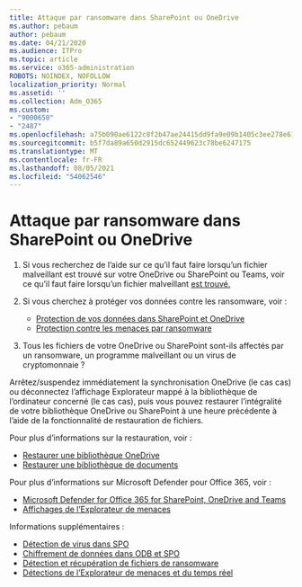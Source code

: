 ```yaml
---
title: Attaque par ransomware dans SharePoint ou OneDrive
ms.author: pebaum
author: pebaum
ms.date: 04/21/2020
ms.audience: ITPro
ms.topic: article
ms.service: o365-administration
ROBOTS: NOINDEX, NOFOLLOW
localization_priority: Normal
ms.assetid: ''
ms.collection: Adm_O365
ms.custom:
- "9000650"
- "2487"
ms.openlocfilehash: a75b090ae6122c8f2b47ae24415dd9fa9e09b1405c3ee278e619381382a322d2
ms.sourcegitcommit: b5f7da89a650d2915dc652449623c78be6247175
ms.translationtype: MT
ms.contentlocale: fr-FR
ms.lasthandoff: 08/05/2021
ms.locfileid: "54062546"
---
```

# <a name="ransomware-attack-in-sharepoint-or-onedrive"></a>Attaque par ransomware dans SharePoint ou OneDrive

1.  Si vous recherchez de l’aide sur ce qu’il faut faire lorsqu’un fichier malveillant est trouvé sur votre OneDrive ou SharePoint ou Teams, voir ce qu’il faut faire lorsqu’un fichier malveillant [est trouvé.](https://support.office.com/en-ie/article/what-to-do-when-a-malicious-file-is-found-in-sharepoint-online-onedrive-or-microsoft-teams-01e902ad-a903-4e0f-b093-1e1ac0c37ad2)
2. Si vous cherchez à protéger vos données contre les ransomware, voir :
    - [Protection de vos données dans SharePoint et OneDrive](/sharepoint/safeguarding-your-data) 
    - [Protection contre les menaces par ransomware](/windows/security/threat-protection/intelligence/ransomware-malware)    

3.  Tous les fichiers de votre OneDrive ou SharePoint sont-ils affectés par un ransomware, un programme malveillant ou un virus de cryptomonnaie ? 

Arrêtez/suspendez immédiatement la synchronisation OneDrive (le cas cas) ou déconnectez l’affichage Explorateur mappé à la bibliothèque de l’ordinateur concerné (le cas cas), puis vous pouvez restaurer l’intégralité de votre bibliothèque OneDrive ou SharePoint à une heure précédente à l’aide de la fonctionnalité de restauration de fichiers. 

Pour plus d’informations sur la restauration, voir :

- [Restaurer une bibliothèque OneDrive](https://support.office.com/article/restore-your-onedrive-fa231298-759d-41cf-bcd0-25ac53eb8a150)
- [Restaurer une bibliothèque de documents](https://support.office.com/article/restore-a-document-library-317791c3-8bd0-4dfd-8254-3ca90883d39a)

Pour plus d’informations sur Microsoft Defender pour Office 365, voir :
- [Microsoft Defender for Office 365 for SharePoint, OneDrive and Teams](/microsoft-365/security/office-365-security/atp-for-spo-odb-and-teams)
- [Affichages de l’Explorateur de menaces](/microsoft-365/security/office-365-security/threat-explorer-views)

Informations supplémentaires :

- [Détection de virus dans SPO](/microsoft-365/security/office-365-security/virus-detection-in-spo)</br>
- [Chiffrement de données dans ODB et SPO](/microsoft-365/compliance/data-encryption-in-odb-and-spo)</br>
- [Détection et récupération de fichiers de ransomware](https://support.office.com/article/Ransomware-detection-and-recovering-your-files-0d90ec50-6bfd-40f4-acc7-b8c12c73637f)</br>
- [Détections de l’Explorateur de menaces et du temps réel](/microsoft-365/security/office-365-security/threat-explorer-views)